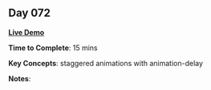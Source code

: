 ## Day 072

**<a href="https://css100.aniqa.dev#day-072">Live Demo</a>**

**Time to Complete**: 15 mins

**Key Concepts**: staggered animations with animation-delay

**Notes**:
